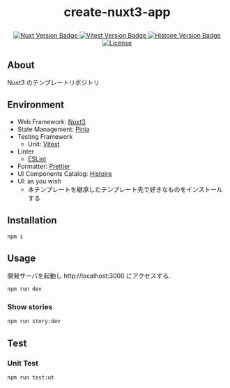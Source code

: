 <h1 align="center">
  <p>create-nuxt3-app</p>
</h1>

<p align="center">
  <a href="https://github.com/nuxt/nuxt">
    <img
      src="https://img.shields.io/badge/nuxt-v3.7.1-00DC82.svg?style=plastic&logo=nuxt.js"
      alt="Nuxt Version Badge"
    />
  </a>
  <a href="https://github.com/vitest-dev/vitest">
    <img
      src="https://img.shields.io/badge/Vitest-v0.34.1-6E9F18.svg?style=plastic&logo=vitest"
      alt="Vitest Version Badge"
    />
  </a>
  <a href="https://github.com/histoire-dev/histoire">
    <img
      src="https://img.shields.io/badge/Histoire-v0.16.5-10B981.svg?style=plastic&logo=histoire"
      alt="Histoire Version Badge"
    />
  </a>
  </a>
  <a href="./LICENSE">
    <img src="https://img.shields.io/github/license/Shimpei-GANGAN/create-nuxt3-app.svg?style=plastic&color=28CFFD" alt="License">
  </a>
</p>

## About

Nuxt3 のテンプレートリポジトリ

## Environment

- Web Framework: [Nuxt3](https://nuxt.com/)
- State Management: [Pinia](https://pinia.vuejs.org/)
- Testing Framework
  - Unit: [Vitest](https://vitest.dev/)
- Linter
  - [ESLint](https://eslint.org/)
- Formatter: [Prettier](https://prettier.io/)
- UI Components Catalog: [Histoire](https://histoire.dev/)
- UI: as you wish
  - 本テンプレートを継承したテンプレート先で好きなものをインストールする

## Installation

```bash
npm i
```

## Usage

開発サーバを起動し http://localhost:3000 にアクセスする.

```bash
npm run dev
```

### Show stories

```bash
npm run story:dev
```

## Test

### Unit Test

```bash
npm run test:ut
```

